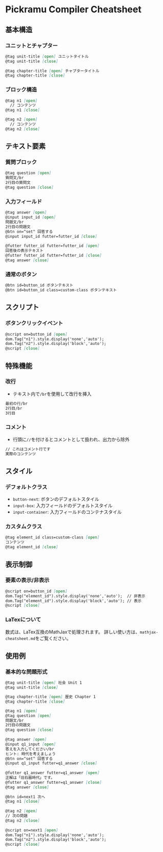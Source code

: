 # Pickramu Compiler Cheatsheet

## 基本構造

### ユニットとチャプター
```markdown
@tag unit-title [open] ユニットタイトル 
@tag unit-title [close] 
 
@tag chapter-title [open] チャプタータイトル 
@tag chapter-title [close] 
```

### ブロック構造
```markdown
@tag n1 [open] 
  // コンテンツ 
@tag n1 [close] 

@tag n2 [open] 
  // コンテンツ 
@tag n2 [close] 
```

## テキスト要素

### 質問ブロック
```markdown
@tag question [open] 
質問文/br 
2行目の質問文 
@tag question [close] 
```

### 入力フィールド
```markdown 
@tag answer [open] 
@input input_id [open] 
問題文/br 
2行目の問題文 
@btn on=^set^ 回答する 
@input input_id futter=futter_id [close] 
 
@futter futter_id futter=futter_id [open] 
回答後の表示テキスト 
@futter futter_id futter=futter_id [close] 
@tag answer [close] 
```

### 通常のボタン
```markdown
@btn id=button_id ボタンテキスト 
@btn id=button_id class=custom-class ボタンテキスト 
```

## スクリプト

### ボタンクリックイベント
```markdown 
@script on=button_id [open] 
dom.Tag("n1").style.display('none','auto'); 
dom.Tag("n2").style.display('block','auto'); 
@script [close] 
```

## 特殊機能

### 改行
- テキスト内で`/br`を使用して改行を挿入 
```markdown 
最初の行/br 
2行目/br 
3行目 
```

### コメント
- 行頭に`//`を付けるとコメントとして扱われ、出力から除外 
```markdown 
// これはコメント行です 
実際のコンテンツ 
```

## スタイル

### デフォルトクラス
- `button-next`: ボタンのデフォルトスタイル
- `input-box`: 入力フィールドのデフォルトスタイル
- `input-container`: 入力フィールドのコンテナスタイル

### カスタムクラス
```markdown
@tag element_id class=custom-class [open] 
コンテンツ 
@tag element_id [close] 
```

## 表示制御

### 要素の表示/非表示
```markdown
@script on=button_id [open] 
dom.Tag("element_id").style.display('none','auto');  // 非表示 
dom.Tag("element_id").style.display('block','auto'); // 表示
@script [close] 
```

### LaTexについて
数式は、LaTex互換のMathJaxで処理されます。
詳しい使い方は、`mathjax-cheatsheet.md`をご覧ください。

## 使用例

### 基本的な問題形式
```markdown
@tag unit-title [open] 社会 Unit 1 
@tag unit-title [close] 

@tag chapter-title [open] 歴史 Chapter 1 
@tag chapter-title [close] 

@tag n1 [open] 
@tag question [open] 
問題文/br 
2行目の問題文 
@tag question [close] 
 
@tag answer [open] 
@input q1_input [open] 
答えを入力してください/br 
ヒント: 時代を考えましょう 
@btn on=^set^ 回答する 
@input q1_input futter=q1_answer [close] 
 
@futter q1_answer futter=q1_answer [open] 
正解は「旧石器時代」です。 
@futter q1_answer futter=q1_answer [close] 
@tag answer [close]  
 
@btn id=next1 次へ 
@tag n1 [close] 
 
@tag n2 [open]  
// 次の問題 
@tag n2 [close] 
 
@script on=next1 [open] 
dom.Tag("n1").style.display('none','auto'); 
dom.Tag("n2").style.display('block','auto'); 
@script [close] 
```  